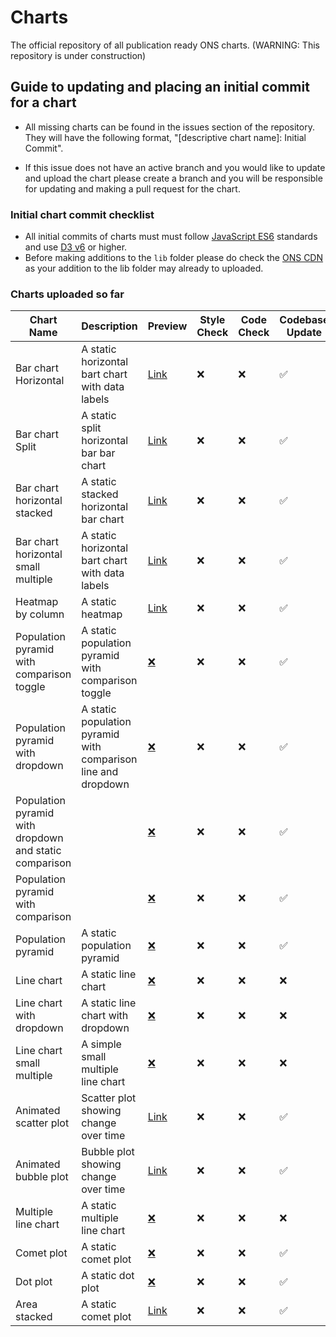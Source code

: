 # Charts

The official repository of all publication ready ONS charts. (WARNING: This repository is under construction)

## Guide to updating and placing an initial commit for a chart

- All missing charts can be found in the issues section of the repository. They will have the following format, "[descriptive chart name]: Initial Commit".

- If this issue does not have an active branch and you would like to update and upload the chart please create a branch and you will be responsible for updating and making a pull request for the chart.

### Initial chart commit checklist

- All initial commits of charts must must follow [JavaScript ES6](https://www.w3schools.com/js/js_es6.asp) standards and use [D3 v6](https://observablehq.com/@d3/d3v6-migration-guide) or higher.
- Before making additions to the `lib` folder please do check the [ONS CDN](https://github.com/ONSdigital/cdn.ons.gov.uk-vendor) as your addition to the lib folder may already to uploaded.

### Charts uploaded so far

| Chart Name                                             | Description                                                   | Preview                                                                     | Style Check | Code Check | Codebase Update |
| ------------------------------------------------------ | ------------------------------------------------------------- | --------------------------------------------------------------------------- | ----------- | ---------- | --------------- |
| Bar chart Horizontal                                   | A static horizontal bart chart with data labels               | [Link](https://onsvisual.github.io/Charts/bar-chart-horizontal/)            | ❌           | ❌          | ✅               |
| Bar chart Split                                        | A static split horizontal bar bar chart                       | [Link](https://onsvisual.github.io/Charts/bar-chart-horizontal-split/)      | ❌           | ❌          | ✅               |
| Bar chart horizontal stacked                           | A static stacked horizontal bar chart                         | [Link](https://onsvisual.github.io/Charts/bar-chart-horizontal-stacked-sm/) | ❌           | ❌          | ✅               |
| Bar chart horizontal small multiple                    | A static horizontal bart chart with data labels               | [Link](https://onsvisual.github.io/Charts/bar-chart-horizontal-stacked-sm/) | ❌           | ❌          | ✅               |
| Heatmap by column                                      | A static heatmap                                              | [Link](https://onsvisual.github.io/Charts/heatmap/)                         | ❌           | ❌          | ✅               |
| Population pyramid with comparison toggle              | A static population pyramid with comparison toggle            | [❌]()                                                                       | ❌           | ❌          | ✅               |
| Population pyramid with dropdown                       | A static population pyramid with comparison line and dropdown | [❌]()                                                                       | ❌           | ❌          | ✅               |
| Population pyramid with dropdown and static comparison |                                                               | [❌]()                                                                       | ❌           | ❌          | ✅               |
| Population pyramid with comparison                     |                                                               | [❌]()                                                                       | ❌           | ❌          | ✅               |
| Population pyramid                                     | A static population pyramid                                   | [❌]()                                                                       | ❌           | ❌          | ✅               |
| Line chart                                             | A static line chart                                           | [❌]()                                                                       | ❌           | ❌          | ❌               |
| Line chart with dropdown                               | A static line chart with dropdown                             | [❌]()                                                                       | ❌           | ❌          | ❌               |
| Line chart small multiple                              | A simple small multiple line chart                            | [❌]()                                                                       | ❌           | ❌          | ❌               |
| Animated scatter plot                                  | Scatter plot showing change over time                         | [Link](https://onsvisual.github.io/Charts/scatter-plot-animated/)           | ❌           | ❌          | ✅               |
| Animated bubble plot                                   | Bubble plot showing change over time                          | [Link](https://onsvisual.github.io/Charts/bubble-chart-animated)            | ❌           | ❌          | ✅               |
| Multiple line chart                                    | A static multiple line chart                                  | [❌]()                                                                       | ❌           | ❌          | ❌               |
| Comet plot                                             | A static comet plot                                           | [❌]()                                                                       | ❌           | ❌          | ✅               |
| Dot plot                                               | A static dot plot                                             | [❌]()                                                                       | ❌           | ❌          | ✅               |
| Area stacked                                           | A static comet plot                                           | [Link](https://onsvisual.github.io/Charts/stacked-area/)                    | ❌           | ❌          | ✅               |
